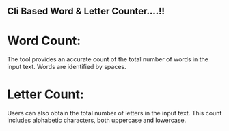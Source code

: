 ## Cli Based Word & Letter Counter....!!

# Word Count: 
The tool provides an accurate count of the total number of words in the input text. Words are identified by spaces.

# Letter Count:
Users can also obtain the total number of letters in the input text. This count includes alphabetic characters, both uppercase and lowercase.


